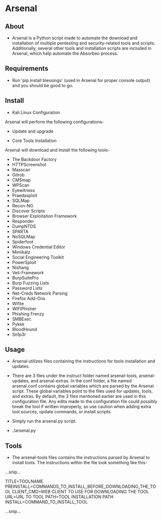 # Arsenal

## About

* Arsenal is a Python script made to automate the download and installation of
  multiple pentesting and security-related tools and scripts. Additionally,
  several other tools and installation scripts are included in Arsenal,
  which help automate the Absorbeo process.
  
## Requirements

* Run 'pip install blessings' (used in Arsenal for proper console output) and you should be good to go.

## Install

* Kali Linux Configuration

Arsenal will perform the following configurations-

  - Update and upgrade

* Core Tools Installation

Arsenal will download and install the following tools-

  - The Backdoor Factory
  - HTTPScreenshot
  - Masscan
  - Gitrob
  - CMSmap
  - WPScan
  - Eyewitness
  - Praedasploit
  - SQLMap
  - Recon-NG
  - Discover Scripts
  - Browser Exploitation Framework
  - Responder
  - DumpNTDS
  - SPARTA
  - NoSQLMap
  - Spiderfoot
  - Windows Credential Editor
  - Mimikatz
  - Social Engineering Toolkit
  - PowerSploit
  - Nishang
  - Veil-Framework
  - BurpSuitePro
  - Burp Fuzzing Lists
  - Password Lists
  - Net-Creds Network Parsing
  - Firefox Add-Ons
  - Wifite
  - WIFIPhisher
  - Phishing Frenzy
  - SMBExec
  - Pykek
  - BloodHound
  - Sn1p3r

## Usage

* Arsenal utilizes files containing the instructions for tools installation and updates.
* There are 3 files under the instruct folder named arsenal-tools, arsenal-updates, and arsenal-extras.
  In the conf folder, a file named arsenal.conf contains global variables which are parsed by the Arsenal script.
  These global variables point to the files used for updates, tools, and extras. By default, the 3 files mentioned earlier
  are used in this configuration file. Any edits made to the configuration file could possibly break the tool if written improperly,
  so use caution when adding extra tool sources, update commands, or install scripts.

*  Simply run the arsenal.py script.

  - ./arsenal.py

## Tools

* The arsenal-tools files contains the instructions parsed by Arsenal to install tools.
  The instructions within the file look something like this-

...snip...

TITLE=TOOLNAME
PREINSTALL=COMMANDS_TO_INSTALL_BEFORE_DOWNLOADING_THE_TOOL
CLIENT_CMD=WEB CLIENT TO USE FOR DOWNLOADING THE TOOL
URL=URL TO TOOL
PATH=TOOL INSTALLATION PATH
INSTALL=COMMAND_TO_INSTALL_TOOL

...snip...

